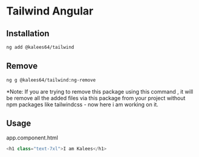 # Tailwind Angular

## Installation

```bash
ng add @kalees64/tailwind
```

## Remove

```bash
ng g @kalees64/tailwind:ng-remove
```

\*Note: If you are trying to remove this package using this command , it will be remove all the added files via this package from your project without npm packages like tailwindcss - now here i am working on it.

## Usage

app.component.html

```javascript
<h1 class="text-7xl">I am Kalees</h1>
```
